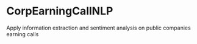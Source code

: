 # CorpEarningCallNLP
Apply information extraction and sentiment analysis on public companies earning calls
